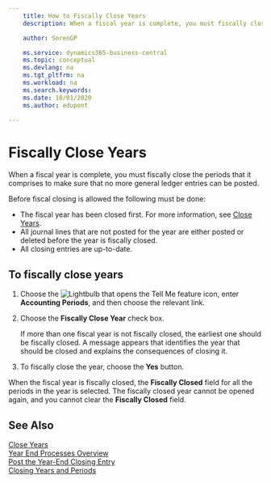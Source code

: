 ```yaml
---
    title: How to Fiscally Close Years
    description: When a fiscal year is complete, you must fiscally close the periods that it comprises to make sure that no more general ledger entries can be posted.

    author: SorenGP

    ms.service: dynamics365-business-central
    ms.topic: conceptual
    ms.devlang: na
    ms.tgt_pltfrm: na
    ms.workload: na
    ms.search.keywords:
    ms.date: 10/01/2020
    ms.author: edupont

---
```

# Fiscally Close Years
When a fiscal year is complete, you must fiscally close the periods that it comprises to make sure that no more general ledger entries can be posted.  

Before fiscal closing is allowed the following must be done:  

- The fiscal year has been closed first. For more information, see [Close Years](how-to-close-years.md).  
- All journal lines that are not posted for the year are either posted or deleted before the year is fiscally closed.
- All closing entries are up-to-date.  

## To fiscally close years  

1.  Choose the ![Lightbulb that opens the Tell Me feature](../../media/ui-search/search_small.png "Tell me what you want to do") icon, enter **Accounting Periods**, and then choose the relevant link.  
2.  Choose the **Fiscally Close Year** check box.  

    If more than one fiscal year is not fiscally closed, the earliest one should be fiscally closed. A message appears that identifies the year that should be closed and explains the consequences of closing it.  

3.  To fiscally close the year, choose the **Yes** button.  

When the fiscal year is fiscally closed, the **Fiscally Closed** field for all the periods in the year is selected. The fiscally closed year cannot be opened again, and you cannot clear the **Fiscally Closed** field.  

## See Also  
 [Close Years](how-to-close-years.md)   
 [Year End Processes Overview](year-end-processes-overview.md)   
 [Post the Year-End Closing Entry](how-to-post-the-year-end-closing-entry.md)   
 [Closing Years and Periods](../../year-close-years-periods.md)
